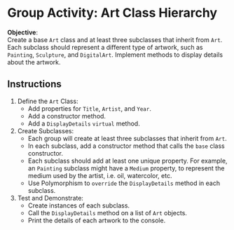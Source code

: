 # Group Activity: Art Class Hierarchy
**Objective**:  
Create a base `Art` class and at least three subclasses that inherit from `Art`. Each subclass should represent a different type of artwork, such as `Painting`, `Sculpture`, and `DigitalArt`. Implement methods to display details about the artwork.

## Instructions
1. Define the `Art` Class:
   - Add properties for `Title`, `Artist`, and `Year`.
   - Add a constructor method.
   - Add a `DisplayDetails` `virtual` method.
2. Create Subclasses:
   - Each group will create at least three subclasses that inherit from `Art`.
   - In each subclass, add a constructor method that calls the `base` class constructor.
   - Each subclass should add at least one unique property. For example, an `Painting` subclass might have a `Medium` property, to represent the medium used by the artist, i.e. oil, watercolor, etc.
   - Use Polymorphism to `override` the `DisplayDetails` method in each subclass.
3. Test and Demonstrate:
   - Create instances of each subclass.
   - Call the `DisplayDetails` method on a list of `Art` objects.
   - Print the details of each artwork to the console.